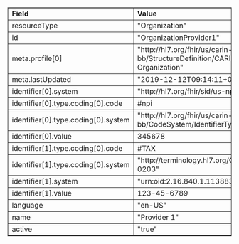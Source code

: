 <table border="1"><tr><td><b>Field</b></td><td><b>Value</b></td></tr>
<tr><td>resourceType</td><td>
"Organization"
</td></tr>
<tr><td>id</td><td>
"OrganizationProvider1"
</td></tr>
<tr><td>meta.profile[0]</td><td>"http://hl7.org/fhir/us/carin-bb/StructureDefinition/CARIN-BB-Organization"</td></tr>
<tr><td>meta.lastUpdated</td><td>
"2019-12-12T09:14:11+00:00"
</td></tr>
<tr><td>identifier[0].system</td><td>
"http://hl7.org/fhir/sid/us-npi"
</td></tr>
<tr><td>identifier[0].type.coding[0].code</td><td>
#npi
</td></tr>
<tr><td>identifier[0].type.coding[0].system</td><td>
"http://hl7.org/fhir/us/carin-bb/CodeSystem/IdentifierTypeCS"
</td></tr>
<tr><td>identifier[0].value</td><td>
345678
</td></tr>
<tr><td>identifier[1].type.coding[0].code</td><td>
#TAX
</td></tr>
<tr><td>identifier[1].type.coding[0].system</td><td>
"http://terminology.hl7.org/CodeSystem/v2-0203"
</td></tr>
<tr><td>identifier[1].system</td><td>
"urn:oid:2.16.840.1.113883.4.4"
</td></tr>
<tr><td>identifier[1].value</td><td>
123-45-6789
</td></tr>
<tr><td>language</td><td>
"en-US"
</td></tr>
<tr><td>name</td><td>
"Provider 1"
</td></tr>
<tr><td>active</td><td>
"true"
</td></tr>
</table>
